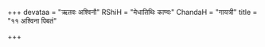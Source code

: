 +++
devataa = "ऋतवः अश्विनौ"
RShiH = "मेधातिथिः काण्वः"
ChandaH = "गायत्री"
title = "११ अश्विना पिबतं"

+++
